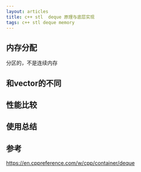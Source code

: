 ```yaml
---
layout: articles
title: c++ stl  deque 原理与底层实现
tags: c++ stl deque memory 
---
```


## 内存分配

分区的，不是连续内存

## 和vector的不同

## 性能比较

## 使用总结


## 参考

https://en.cppreference.com/w/cpp/container/deque